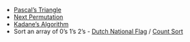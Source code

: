 
<ul>
  <li>
    <a href="https://leetcode.com/problems/pascals-triangle/submissions/840844311/"> Pascal’s Triangle</a>
  </li>
  
  <li>
    <a href="https://leetcode.com/problems/next-permutation/submissions/840843273/"> Next Permutation</a>
  </li>
  
  <li>
    <a href="https://leetcode.com/problems/maximum-subarray/submissions/841205160/"> Kadane’s Algorithm</a>
  </li>
  
  <li>
     Sort an array of 0’s 1’s 2’s - <a href="https://leetcode.com/problems/sort-colors/submissions/841434478/"> Dutch National Flag</a> / <a href="https://leetcode.com/problems/sort-colors/submissions/737441611/"> Count Sort</a> 
  </li>
    

